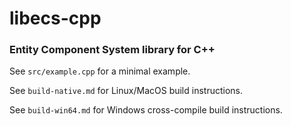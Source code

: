 # libecs-cpp
### Entity Component System library for C++

See ```src/example.cpp``` for a minimal example.

See ```build-native.md``` for Linux/MacOS build instructions.

See ```build-win64.md``` for Windows cross-compile build instructions.
